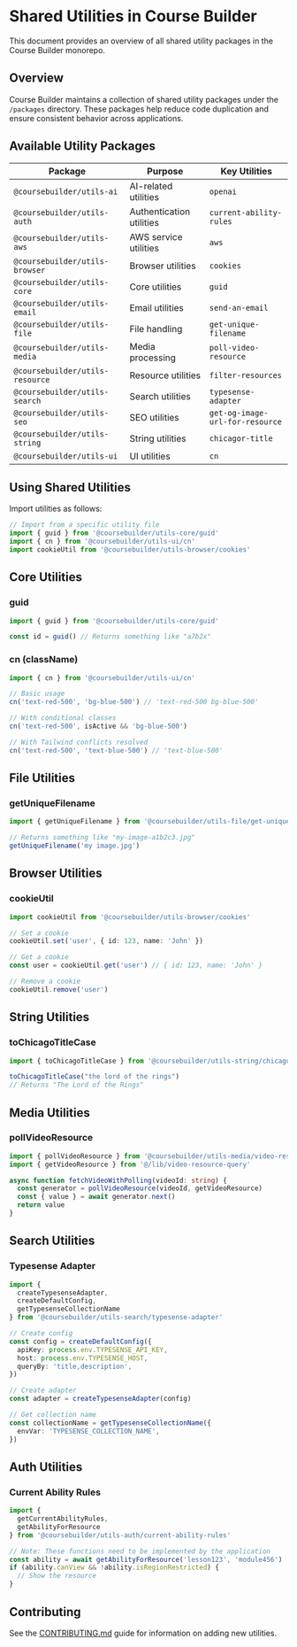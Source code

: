 # Shared Utilities in Course Builder

This document provides an overview of all shared utility packages in the Course Builder monorepo.

## Overview

Course Builder maintains a collection of shared utility packages under the `/packages` directory. These packages help reduce code duplication and ensure consistent behavior across applications.

## Available Utility Packages

| Package | Purpose | Key Utilities |
|---------|---------|---------------|
| `@coursebuilder/utils-ai` | AI-related utilities | `openai` |
| `@coursebuilder/utils-auth` | Authentication utilities | `current-ability-rules` |
| `@coursebuilder/utils-aws` | AWS service utilities | `aws` |
| `@coursebuilder/utils-browser` | Browser utilities | `cookies` |
| `@coursebuilder/utils-core` | Core utilities | `guid` |
| `@coursebuilder/utils-email` | Email utilities | `send-an-email` |
| `@coursebuilder/utils-file` | File handling | `get-unique-filename` |
| `@coursebuilder/utils-media` | Media processing | `poll-video-resource` |
| `@coursebuilder/utils-resource` | Resource utilities | `filter-resources` |
| `@coursebuilder/utils-search` | Search utilities | `typesense-adapter` |
| `@coursebuilder/utils-seo` | SEO utilities | `get-og-image-url-for-resource` |
| `@coursebuilder/utils-string` | String utilities | `chicagor-title` |
| `@coursebuilder/utils-ui` | UI utilities | `cn` |

## Using Shared Utilities

Import utilities as follows:

```typescript
// Import from a specific utility file
import { guid } from '@coursebuilder/utils-core/guid'
import { cn } from '@coursebuilder/utils-ui/cn'
import cookieUtil from '@coursebuilder/utils-browser/cookies'
```

## Core Utilities

### guid

```typescript
import { guid } from '@coursebuilder/utils-core/guid'

const id = guid() // Returns something like "a7b2x"
```

### cn (className)

```typescript
import { cn } from '@coursebuilder/utils-ui/cn'

// Basic usage
cn('text-red-500', 'bg-blue-500') // 'text-red-500 bg-blue-500'

// With conditional classes
cn('text-red-500', isActive && 'bg-blue-500')

// With Tailwind conflicts resolved
cn('text-red-500', 'text-blue-500') // 'text-blue-500'
```

## File Utilities

### getUniqueFilename

```typescript
import { getUniqueFilename } from '@coursebuilder/utils-file/get-unique-filename'

// Returns something like "my-image-a1b2c3.jpg"
getUniqueFilename('my image.jpg')
```

## Browser Utilities

### cookieUtil

```typescript
import cookieUtil from '@coursebuilder/utils-browser/cookies'

// Set a cookie
cookieUtil.set('user', { id: 123, name: 'John' })

// Get a cookie
const user = cookieUtil.get('user') // { id: 123, name: 'John' }

// Remove a cookie
cookieUtil.remove('user')
```

## String Utilities

### toChicagoTitleCase

```typescript
import { toChicagoTitleCase } from '@coursebuilder/utils-string/chicagor-title'

toChicagoTitleCase("the lord of the rings")
// Returns "The Lord of the Rings"
```

## Media Utilities

### pollVideoResource

```typescript
import { pollVideoResource } from '@coursebuilder/utils-media/video-resource'
import { getVideoResource } from '@/lib/video-resource-query'

async function fetchVideoWithPolling(videoId: string) {
  const generator = pollVideoResource(videoId, getVideoResource)
  const { value } = await generator.next()
  return value
}
```

## Search Utilities

### Typesense Adapter

```typescript
import { 
  createTypesenseAdapter, 
  createDefaultConfig, 
  getTypesenseCollectionName 
} from '@coursebuilder/utils-search/typesense-adapter'

// Create config
const config = createDefaultConfig({
  apiKey: process.env.TYPESENSE_API_KEY,
  host: process.env.TYPESENSE_HOST,
  queryBy: 'title,description',
})

// Create adapter
const adapter = createTypesenseAdapter(config)

// Get collection name
const collectionName = getTypesenseCollectionName({
  envVar: 'TYPESENSE_COLLECTION_NAME',
})
```

## Auth Utilities

### Current Ability Rules

```typescript
import { 
  getCurrentAbilityRules,
  getAbilityForResource 
} from '@coursebuilder/utils-auth/current-ability-rules'

// Note: These functions need to be implemented by the application
const ability = await getAbilityForResource('lesson123', 'module456')
if (ability.canView && !ability.isRegionRestricted) {
  // Show the resource
}
```

## Contributing

See the [CONTRIBUTING.md](../CONTRIBUTING.md) guide for information on adding new utilities.